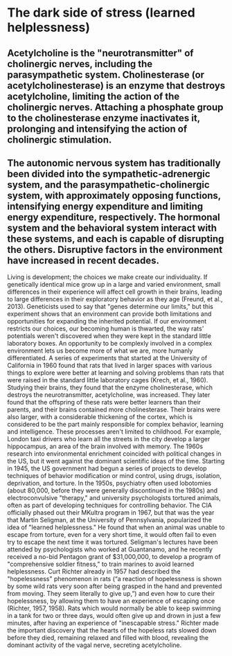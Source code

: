 # The dark side of stress (learned helplessness)

Acetylcholine is the "neurotransmitter" of cholinergic nerves, including the parasympathetic system.
Cholinesterase (or acetylcholinesterase) is an enzyme that destroys acetylcholine, limiting the action of the cholinergic nerves.
Attaching a phosphate group to the cholinesterase enzyme inactivates it, prolonging and intensifying the action of cholinergic stimulation.
---
The autonomic nervous system has traditionally been divided into the sympathetic-adrenergic system, and the parasympathetic-cholinergic system, with approximately opposing functions, intensifying energy expenditure and limiting energy expenditure, respectively. The hormonal system and the behavioral system interact with these systems, and each is capable of disrupting the others. Disruptive factors in the environment have increased in recent decades.
---
Living is development; the choices we make create our individuality. If genetically identical mice grow up in a large and varied environment, small differences in their experience will affect cell growth in their brains, leading to large differences in their exploratory behavior as they age (Freund, et al., 2013). Geneticists used to say that "genes determine our limits," but this experiment shows that an environment can provide both limitations and opportunities for expanding the inherited potential. If our environment restricts our choices, our becoming human is thwarted, the way rats' potentials weren't discovered when they were kept in the standard little laboratory boxes. An opportunity to be complexly involved in a complex environment lets us become more of what we are, more humanly differentiated.
A series of experiments that started at the University of California in 1960 found that rats that lived in larger spaces with various things to explore were better at learning and solving problems than rats that were raised in the standard little laboratory cages (Krech, et al., 1960). Studying their brains, they found that the enzyme cholinesterase, which destroys the neurotransmitter, acetylcholine, was increased. They later found that the offspring of these rats were better learners than their parents, and their brains contained more cholinesterase. Their brains were also larger, with a considerable thickening of the cortex, which is considered to be the part mainly responsible for complex behavior, learning and intelligence.
These processes aren't limited to childhood. For example, London taxi drivers who learn all the streets in the city develop a larger hippocampus, an area of the brain involved with memory.
The 1960s research into environmental enrichment coincided with political changes in the US, but it went against the dominant scientific ideas of the time. Starting in 1945, the US government had begun a series of projects to develop techniques of behavior modification or mind control, using drugs, isolation, deprivation, and torture. In the 1950s, psychiatry often used lobotomies (about 80,000, before they were generally discontinued in the 1980s) and electroconvulsive "therapy," and university psychologists tortured animals, often as part of developing techniques for controlling behavior.
The CIA officially phased out their MKultra program in 1967, but that was the year that Martin Seligman, at the University of Pennsylvania, popularized the idea of "learned helplessness." He found that when an animal was unable to escape from torture, even for a very short time, it would often fail to even try to escape the next time it was tortured. Seligman's lectures have been attended by psychologists who worked at Guantanamo, and he recently received a no-bid Pentagon grant of $31,000,000, to develop a program of "comprehensive soldier fitness," to train marines to avoid learned helplessness.
Curt Richter already in 1957 had described the "hopelessness" phenomenon in rats (“a reaction of hopelessness is shown by some wild rats very soon after being grasped in the hand and prevented from moving. They seem literally to give up,”) and even how to cure their hopelessness, by allowing them to have an experience of escaping once (Richter, 1957, 1958).  Rats which would normally be able to keep swimming in a tank for two or three days, would often give up and drown in just a few minutes, after having an experience of "inescapable stress." Richter made the important discovery that the hearts of the hopeless rats slowed down before they died, remaining relaxed and filled with blood, revealing the dominant activity of the vagal nerve, secreting acetylcholine.